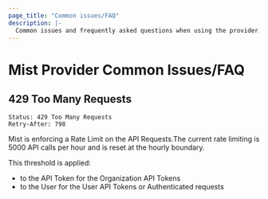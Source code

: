 ```yaml
---
page_title: "Common issues/FAQ"
description: |-
  Common issues and frequently asked questions when using the provider.
---
```


# Mist Provider Common Issues/FAQ

## 429 Too Many Requests

```
Status: 429 Too Many Requests
Retry-After: 798
```

Mist is enforcing a Rate Limit on the API Requests.The current rate limiting is 5000 API calls per hour and is reset at the hourly boundary.


This threshold is applied:
- to the API Token for the Organization API Tokens
- to the User for the User API Tokens or Authenticated requests
